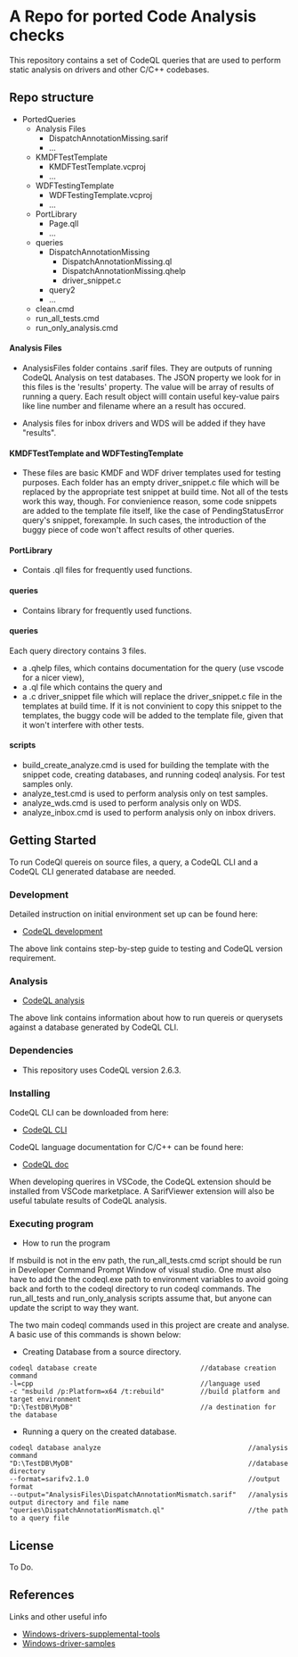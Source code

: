 # A Repo for ported Code Analysis checks

This repository contains a set of CodeQL queries that are used to perform static analysis on drivers and other C/C++ codebases.

## Repo structure

- PortedQueries
    - Analysis Files
        - DispatchAnnotationMissing.sarif
        - ...
    - KMDFTestTemplate
        - KMDFTestTemplate.vcproj
        - ...
    - WDFTestingTemplate
        - WDFTestingTemplate.vcproj
        - ...
    - PortLibrary
        - Page.qll
        - ...
    - queries
        - DispatchAnnotationMissing
            - DispatchAnnotationMissing.ql
            - DispatchAnnotationMissing.qhelp
            - driver_snippet.c
        - query2 
        - ...
    - clean.cmd
    - run_all_tests.cmd
    - run_only_analysis.cmd

#### Analysis Files

* AnalysisFiles folder contains .sarif files. They are outputs of running CodeQL Analysis on test databases. The JSON property we look for in this files is the 'results' property. The value will be array of results of running a query. Each result object willl contain useful key-value pairs like line number and filename where an a result has occured.

* Analysis files for inbox drivers and WDS will be added if they have "results".

#### KMDFTestTemplate and WDFTestingTemplate

* These files are basic KMDF and WDF driver templates used for testing purposes. Each folder has an empty driver_snippet.c file which will be replaced by the appropriate test snippet at build time. Not all of the tests work this way, though. For convienience reason, some code snippets are added to the template file itself, like the case of PendingStatusError query's snippet, forexample. In such cases, the introduction of the buggy piece of code won't affect results of other queries. 

#### PortLibrary

* Contais .qll files for frequently used functions. 


#### queries

* Contains library for frequently used functions. 

#### queries

Each query directory contains 3 files. 

* a .qhelp files, which contains documentation for the query (use vscode for a nicer view),
* a .ql file which contains the query and 
* a .c driver_snippet file which will replace the driver_snippet.c file in the templates at build time. If it is not convinient to copy this snippet to the templates, the buggy code will be added to the template file, given that it won't interfere with other tests.

#### scripts

* build_create_analyze.cmd is used for building the template with the snippet code, creating databases, and running codeql analysis. For test samples only. 
* analyze_test.cmd is used to perform analysis only on test samples. 
* analyze_wds.cmd is used to perform analysis only on WDS. 
* analyze_inbox.cmd is used to perform analysis only on inbox drivers. 



## Getting Started

To run CodeQl quereis on source files, a query, a CodeQL CLI and a CodeQL CLI generated database are needed. 

### Development 

Detailed instruction on initial environment set up can be found here:
* [CodeQL development]( https://microsoft.sharepoint.com/teams/osg_core_sigma/dplat/_layouts/15/Doc.aspx?sourcedoc={0f6d196b-f967-4051-98f0-a5f723d95b59}&action=edit&wd=target%28SDAT.one%7Ca82b53b7-33c5-457b-b5a9-7901476954b3%2FCodeQL%20Development%7Cc38b6a51-81e2-441b-a2bc-5f0791c68838%2F%29&wdorigin=NavigationUrl)

The above link contains step-by-step guide to testing and CodeQL version requirement.

### Analysis
* [CodeQL analysis](https://microsoft.sharepoint.com/teams/osg_core_sigma/dplat/_layouts/15/Doc.aspx?sourcedoc={0f6d196b-f967-4051-98f0-a5f723d95b59}&action=edit&wd=target%28SDAT.one%7Ca82b53b7-33c5-457b-b5a9-7901476954b3%2FCodeQL%20Analysis%7C9f360dd7-6a8a-4d30-bf2d-74d35187f073%2F%29&wdorigin=NavigationUrl)

The above link contains information about how to run quereis or querysets against a database generated by CodeQL CLI.


### Dependencies

* This repository uses CodeQL version 2.6.3.

### Installing

CodeQL CLI can be downloaded from here: 

* [CodeQL CLI](https://github.com/github/codeql-cli-binaries/releases)

CodeQL language documentation for C/C++ can be found here: 

* [CodeQL doc](https://codeql.github.com/docs/ql-language-reference/)

When developing querires in VSCode, the CodeQL extension should be installed from VSCode marketplace. A SarifViewer extension will also be useful tabulate results of CodeQL analysis. 


### Executing program

* How to run the program

If msbuild is not in the env path, the run_all_tests.cmd script should be run in Developer Command Prompt Window of visual studio. One must also have to add the the codeql.exe path to environment variables to avoid going back and forth to the codeql directory to run codeql commands. The run_all_tests and run_only_analysis scripts assume that, but anyone can update the script to way they want. 

The two main codeql commands used in this project are create and analyse. A basic use of this commands is shown below:

* Creating Database from a source directory.

```
codeql database create                          //database creation command
-l=cpp                                          //language used
-c "msbuild /p:Platform=x64 /t:rebuild"         //build platform and target environment
"D:\TestDB\MyDB"                                //a destination for the database

```

* Running a query on the created database.

```
codeql database analyze                                     //analysis command  
"D:\TestDB\MyDB"                                            //database directory 
--format=sarifv2.1.0                                        //output format 
--output="AnalysisFiles\DispatchAnnotationMismatch.sarif"   //analysis output directory and file name
"queries\DispatchAnnotationMismatch.ql"                     //the path to a query file

```


## License

To Do.

## References

Links and other useful info
* [Windows-drivers-supplemental-tools](https://github.com/microsoft/Windows-Driver-Developer-Supplemental-Tools)
*  [Windows-driver-samples](https://github.com/Microsoft/Windows-driver-samples)

